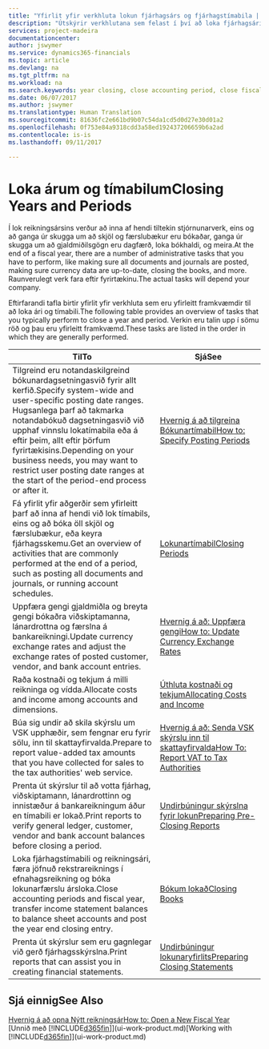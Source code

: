 ```yaml
---
title: "Yfirlit yfir verkhluta lokun fjárhagsárs og fjárhagstímabila | Microsoft Docs"
description: "Útskýrir verkhlutana sem felast í því að loka fjárhagsári og fjárhagstímabili, til dæmis að ganga úr skugga um að skjöl og færslubækur séu bókuð og staðfesta bankareikningsstöðu."
services: project-madeira
documentationcenter: 
author: jswymer
ms.service: dynamics365-financials
ms.topic: article
ms.devlang: na
ms.tgt_pltfrm: na
ms.workload: na
ms.search.keywords: year closing, close accounting period, close fiscal year, bank account detailed trial balance
ms.date: 06/07/2017
ms.author: jswymer
ms.translationtype: Human Translation
ms.sourcegitcommit: 81636fc2e661bd9b07c54da1cd5d0d27e30d01a2
ms.openlocfilehash: 0f753e84a9318cdd3a58ed192437206659b6a2ad
ms.contentlocale: is-is
ms.lasthandoff: 09/11/2017

---
```

# <a name="closing-years-and-periods"></a><span data-ttu-id="9b4bd-103">Loka árum og tímabilum</span><span class="sxs-lookup"><span data-stu-id="9b4bd-103">Closing Years and Periods</span></span>
<span data-ttu-id="9b4bd-104">Í lok reikningsársins verður að inna af hendi tiltekin stjórnunarverk, eins og að ganga úr skugga um að skjöl og færslubækur eru bókaðar, ganga úr skugga um að gjaldmiðilsgögn eru dagfærð, loka bókhaldi, og meira.</span><span class="sxs-lookup"><span data-stu-id="9b4bd-104">At the end of a fiscal year, there are a number of administrative tasks that you have to perform, like making sure all documents and journals are posted, making sure currency data are up-to-date, closing the books, and more.</span></span> <span data-ttu-id="9b4bd-105">Raunverulegt verk fara eftir fyrirtækinu.</span><span class="sxs-lookup"><span data-stu-id="9b4bd-105">The actual tasks will depend your company.</span></span>

<span data-ttu-id="9b4bd-106">Eftirfarandi tafla birtir yfirlit yfir verkhluta sem eru yfirleitt framkvæmdir til að loka ári og tímabili.</span><span class="sxs-lookup"><span data-stu-id="9b4bd-106">The following table provides an overview of tasks that you typically perform to close a year and period.</span></span> <span data-ttu-id="9b4bd-107">Verkin eru talin upp í sömu röð og þau eru yfirleitt framkvæmd.</span><span class="sxs-lookup"><span data-stu-id="9b4bd-107">These tasks are listed in the order in which they are generally performed.</span></span>

| <span data-ttu-id="9b4bd-108">Til</span><span class="sxs-lookup"><span data-stu-id="9b4bd-108">To</span></span> | <span data-ttu-id="9b4bd-109">Sjá</span><span class="sxs-lookup"><span data-stu-id="9b4bd-109">See</span></span> |
| --- | --- |
| <span data-ttu-id="9b4bd-110">Tilgreind eru notandaskilgreind bókunardagsetningasvið fyrir allt kerfið.</span><span class="sxs-lookup"><span data-stu-id="9b4bd-110">Specify system-wide and user-specific posting date ranges.</span></span> <span data-ttu-id="9b4bd-111">Hugsanlega þarf að takmarka notandabókuð dagsetningasvið við upphaf vinnslu lokatímabila eða á eftir þeim, allt eftir þörfum fyrirtækisins.</span><span class="sxs-lookup"><span data-stu-id="9b4bd-111">Depending on your business needs, you may want to restrict user posting date ranges at the start of the period-end process or after it.</span></span> |[<span data-ttu-id="9b4bd-112">Hvernig á að tilgreina Bókunartímabil</span><span class="sxs-lookup"><span data-stu-id="9b4bd-112">How to: Specify Posting Periods</span></span>](finance-how-specify-posting-periods.md) |
| <span data-ttu-id="9b4bd-113">Fá yfirlit yfir aðgerðir sem yfirleitt þarf að inna af hendi við lok tímabils, eins og að bóka öll skjöl og færslubækur, eða keyra fjárhagsskemu.</span><span class="sxs-lookup"><span data-stu-id="9b4bd-113">Get an overview of activities that are commonly performed at the end of a period, such as posting all documents and journals, or running account schedules.</span></span> |[<span data-ttu-id="9b4bd-114">Lokunartímabil</span><span class="sxs-lookup"><span data-stu-id="9b4bd-114">Closing Periods</span></span>](year-how-complete-period-end-processes.md) |
| <span data-ttu-id="9b4bd-115">Uppfæra gengi gjaldmiðla og breyta gengi bókaðra viðskiptamanna, lánardrottna og færslna á bankareikningi.</span><span class="sxs-lookup"><span data-stu-id="9b4bd-115">Update currency exchange rates and adjust the exchange rates of posted customer, vendor, and bank account entries.</span></span> |[<span data-ttu-id="9b4bd-116">Hvernig á að: Uppfæra gengi</span><span class="sxs-lookup"><span data-stu-id="9b4bd-116">How to: Update Currency Exchange Rates</span></span>](finance-how-update-currencies.md) |
| <span data-ttu-id="9b4bd-117">Raða kostnaði og tekjum á milli reikninga og vídda.</span><span class="sxs-lookup"><span data-stu-id="9b4bd-117">Allocate costs and income among accounts and dimensions.</span></span> |[<span data-ttu-id="9b4bd-118">Úthluta kostnaði og tekjum</span><span class="sxs-lookup"><span data-stu-id="9b4bd-118">Allocating Costs and Income</span></span>](year-allocate-costs-income.md) |
| <span data-ttu-id="9b4bd-119">Búa sig undir að skila skýrslu um VSK upphæðir, sem fengnar eru fyrir sölu, inn til skattayfirvalda.</span><span class="sxs-lookup"><span data-stu-id="9b4bd-119">Prepare to report value-added tax amounts that you have collected for sales to the tax authorities' web service.</span></span> |[<span data-ttu-id="9b4bd-120">Hvernig á að: Senda VSK skýrslu inn til skattayfirvalda</span><span class="sxs-lookup"><span data-stu-id="9b4bd-120">How To: Report VAT to Tax Authorities</span></span>](finance-how-report-vat.md)|
| <span data-ttu-id="9b4bd-121">Prenta út skýrslur til að votta fjárhag, viðskiptamann, lánardrottinn og innistæður á bankareikningum áður en tímabili er lokað.</span><span class="sxs-lookup"><span data-stu-id="9b4bd-121">Print reports to verify general ledger, customer, vendor and bank account balances before closing a period.</span></span> |[<span data-ttu-id="9b4bd-122">Undirbúningur skýrslna fyrir lokun</span><span class="sxs-lookup"><span data-stu-id="9b4bd-122">Preparing Pre-Closing Reports</span></span>](year-prepare-preclose-reports.md) |
| <span data-ttu-id="9b4bd-123">Loka fjárhagstímabili og reikningsári, færa jöfnuð rekstrareiknings í efnahagsreikning og bóka lokunarfærslu ársloka.</span><span class="sxs-lookup"><span data-stu-id="9b4bd-123">Close accounting periods and fiscal year, transfer income statement balances to balance sheet accounts and post the year end closing entry.</span></span> |[<span data-ttu-id="9b4bd-124">Bókum lokað</span><span class="sxs-lookup"><span data-stu-id="9b4bd-124">Closing Books</span></span>](year-close-books.md) |
| <span data-ttu-id="9b4bd-125">Prenta út skýrslur sem eru gagnlegar við gerð fjárhagsskýrslna.</span><span class="sxs-lookup"><span data-stu-id="9b4bd-125">Print reports that can assist you in creating financial statements.</span></span> |[<span data-ttu-id="9b4bd-126">Undirbúningur lokunaryfirlits</span><span class="sxs-lookup"><span data-stu-id="9b4bd-126">Preparing Closing Statements</span></span>](year-prepare-close-statement.md) |

## <a name="see-also"></a><span data-ttu-id="9b4bd-127">Sjá einnig</span><span class="sxs-lookup"><span data-stu-id="9b4bd-127">See Also</span></span>
[<span data-ttu-id="9b4bd-128">Hvernig á að opna Nýtt reikningsár</span><span class="sxs-lookup"><span data-stu-id="9b4bd-128">How to: Open a New Fiscal Year</span></span>](finance-how-open-new-fiscal-year.md)  
<span data-ttu-id="9b4bd-129">[Unnið með [!INCLUDE[d365fin](includes/d365fin_md.md)]](ui-work-product.md)</span><span class="sxs-lookup"><span data-stu-id="9b4bd-129">[Working with [!INCLUDE[d365fin](includes/d365fin_md.md)]](ui-work-product.md)</span></span>

